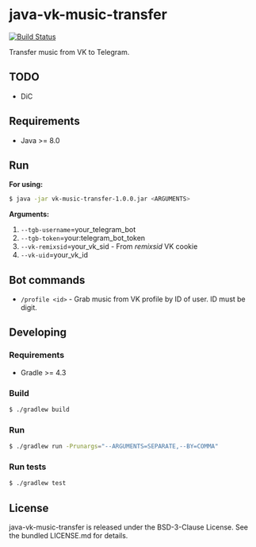 java-vk-music-transfer
======================

[![Build Status](https://travis-ci.org/bupy7/java-vk-music-transfer.svg?branch=master)](https://travis-ci.org/bupy7/java-vk-music-transfer)

Transfer music from VK to Telegram.

TODO
----

- DiC

Requirements
------------

- Java >= 8.0

Run
---

**For using:**

```bash
$ java -jar vk-music-transfer-1.0.0.jar <ARGUMENTS>
```

**Arguments:**

1. `--tgb-username`=your_telegram_bot
2. `--tgb-token`=your:telegram_bot_token
3. `--vk-remixsid`=your_vk_sid - From *remixsid* VK cookie
4. `--vk-uid`=your_vk_id

Bot commands
------------

- `/profile <id>` - Grab music from VK profile by ID of user. ID must be digit.

Developing
----------

### Requirements

- Gradle >= 4.3

### Build

```bash
$ ./gradlew build
```

### Run

```bash
$ ./gradlew run -Prunargs="--ARGUMENTS=SEPARATE,--BY=COMMA"
```

### Run tests

```bash
$ ./gradlew test
```

License
-------

java-vk-music-transfer is released under the BSD-3-Clause License. See the bundled LICENSE.md for details.

